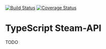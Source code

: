 [![Build Status](https://travis-ci.org/schsoma/steam-api-ts.svg?branch=master)](https://travis-ci.org/schsoma/steam-api-ts)
[![Coverage Status](https://coveralls.io/repos/github/schsoma/steam-api-ts/badge.svg?branch=master)](https://coveralls.io/github/schsoma/steam-api-ts?branch=master)


# TypeScript Steam-API

TODO
